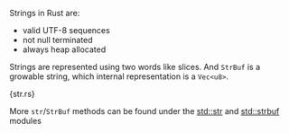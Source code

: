 Strings in Rust are:
* valid UTF-8 sequences
* not null terminated
* always heap allocated

Strings are represented using two words like slices. And `StrBuf` is a growable
string, which internal representation is a `Vec<u8>`.

{str.rs}

More `str`/`StrBuf` methods can be found under the
[std::str](http://static.rust-lang.org/doc/master/std/str/index.html) and
[std::strbuf](http://static.rust-lang.org/doc/master/std/strbuf/index.html)
modules

